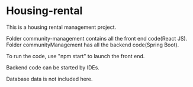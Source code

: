 # Housing-rental

This is a housing rental management project.

Folder community-management contains all the front end code(React JS). Folder communityManagement has all the backend code(Spring Boot).

To run the code, use "npm start" to launch the front end.

Backend code can be started by IDEs.

Database data is not included here. 
